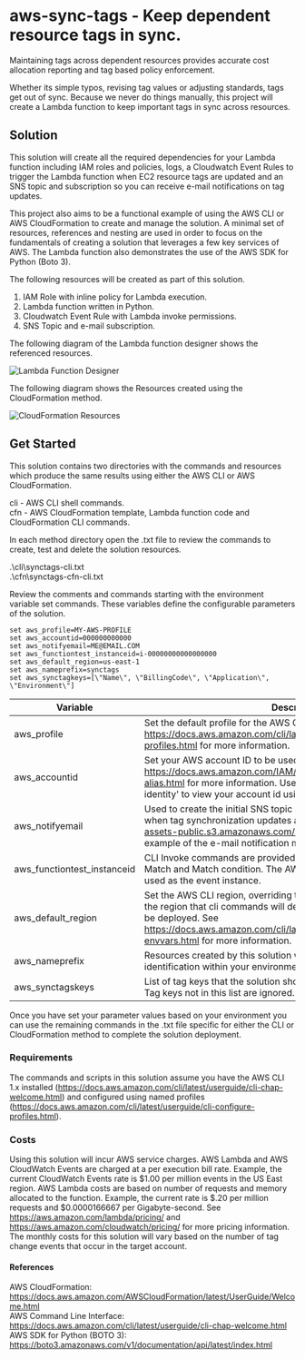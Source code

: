 # aws-sync-tags - Keep dependent resource tags in sync.
Maintaining tags across dependent resources provides accurate cost allocation reporting and tag based policy enforcement.

Whether its simple typos, revising tag values or adjusting standards, tags get out of sync. Because we never do things manually, this project will create a Lambda function to keep important tags in sync across resources. 

## Solution
This solution will create all the required dependencies for your Lambda function including IAM roles and policies, logs, a Cloudwatch Event Rules to trigger the Lambda function when EC2 resource tags are updated and an SNS topic and subscription so you can receive e-mail notifications on tag updates.

This project also aims to be a functional example of using the AWS CLI or AWS CloudFormation to create and manage the solution. A minimal set of resources, references and nesting are used in order to focus on the fundamentals of creating a solution that leverages a few key services of AWS. The Lambda function also demonstrates the use of the AWS SDK for Python (Boto 3).

The following resources will be created as part of this solution.

1. IAM Role with inline policy for Lambda execution.
2. Lambda function written in Python.
3. Cloudwatch Event Rule with Lambda invoke permissions.
4. SNS Topic and e-mail subscription.

The following diagram of the Lambda function designer shows the referenced resources.

![Lambda Function Designer](https://lairdnet-assets-public.s3.amazonaws.com/synctags-designer.jpg "Lambda Function Designer")

The following diagram shows the Resources created using the CloudFormation method.

![CloudFormation Resources](https://lairdnet-assets-public.s3.amazonaws.com/synctags-cfn-resources.jpg "CloudFormation Resources")


## Get Started
This solution contains two directories with the commands and resources which produce the same results using either the AWS CLI or AWS CloudFormation.

cli - AWS CLI shell commands.  
cfn - AWS CloudFormation template, Lambda function code and CloudFormation CLI commands.  

In each method directory open the .txt file to review the commands to create, test and delete the solution resources.

.\cli\synctags-cli.txt  
.\cfn\synctags-cfn-cli.txt

Review the comments and commands starting with the environment variable set commands. These variables define the configurable parameters of the solution.

```
set aws_profile=MY-AWS-PROFILE
set aws_accountid=000000000000
set aws_notifyemail=ME@EMAIL.COM
set aws_functiontest_instanceid=i-00000000000000000
set aws_default_region=us-east-1
set aws_nameprefix=synctags
set aws_synctagkeys=[\"Name\", \"BillingCode\", \"Application\", \"Environment\"]
```

| Variable  | Description  | Example |
|---|---|---|
|aws_profile   | Set the default profile for the AWS CLI credentials. See https://docs.aws.amazon.com/cli/latest/userguide/cli-configure-profiles.html for more information.  | set aws_profile=my-default-profile  |
|aws_accountid   | Set your AWS account ID to be used in API calls. See https://docs.aws.amazon.com/IAM/latest/UserGuide/console_account-alias.html for more information. Use the command 'aws sts get-caller-identity' to view your account id using the AWS CLI.   | set aws_account=555500007777  |
|aws_notifyemail   | Used to create the initial SNS topic subscription to receive e-mails when tag synchronization updates are completed. See https://lairdnet-assets-public.s3.amazonaws.com/synctags-topic-email.jpg for an example of the e-mail notification message. | set aws_notifyemail=mytagsgotsynced@mydomain.com  |
|aws_functiontest_instanceid| CLI Invoke commands are provided to test both a synctagskeys No Match and Match condition. The AWS EC2 Instance ID provided here is used as the event instance. | set aws_functiontest_instanceid=i-01234567890abcdef|
|aws_default_region|Set the AWS CLI region, overriding the profile defined region. This is the region that cli commands will default do and where the solution will be deployed. See https://docs.aws.amazon.com/cli/latest/userguide/cli-configure-envvars.html for more information.|set aws_default_region=us-west-2|
|aws_nameprefix|Resources created by this solution will be prefixed with this string for identification within your environment.|set aws_nameprefix=my-sync-tags-solution|
|aws_synctagskeys|List of tag keys that the solution should synchronize on child resources. Tag keys not in this list are ignored.|set aws_synctagkeys=[\"CostCenter\",\"App\"]|
 
Once you have set your parameter values based on your environment you can use the remaining commands in the .txt file specific for either the CLI or CloudFormation method to complete the solution deployment.

### Requirements
The commands and scripts in this solution assume you have the AWS CLI 1.x installed (https://docs.aws.amazon.com/cli/latest/userguide/cli-chap-welcome.html) and configured using named profiles (https://docs.aws.amazon.com/cli/latest/userguide/cli-configure-profiles.html).

### Costs
Using this solution will incur AWS service charges. AWS Lambda and AWS CloudWatch Events are charged at a per execution bill rate. Example, the current CloudWatch Events rate is $1.00 per million events in the US East region. AWS Lambda costs are based on number of requests and memory allocated to the function. Example, the current rate is $.20 per million requests and $0.0000166667 per Gigabyte-second. See https://aws.amazon.com/lambda/pricing/ and https://aws.amazon.com/cloudwatch/pricing/ for more pricing information. The monthly costs for this solution will vary based on the number of tag change events that occur in the target account.

#### References
AWS CloudFormation: <https://docs.aws.amazon.com/AWSCloudFormation/latest/UserGuide/Welcome.html>  
AWS Command Line Interface: <https://docs.aws.amazon.com/cli/latest/userguide/cli-chap-welcome.html>  
AWS SDK for Python (BOTO 3): <https://boto3.amazonaws.com/v1/documentation/api/latest/index.html><br/>

